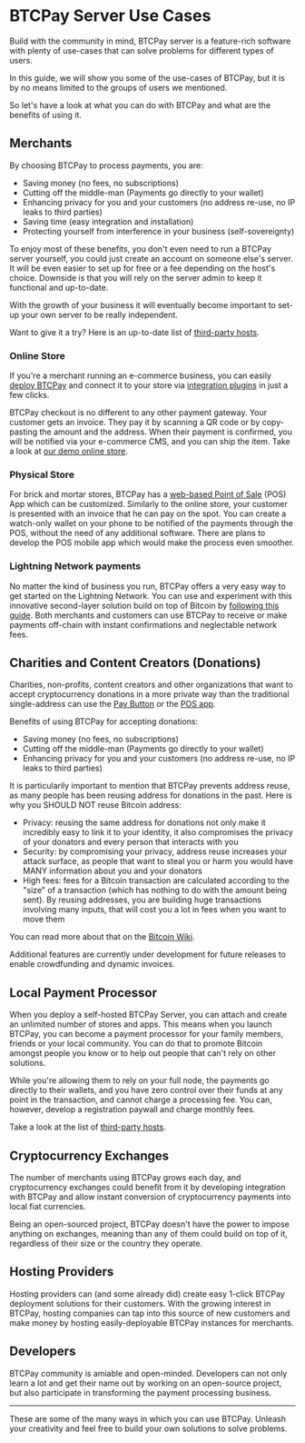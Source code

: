 # BTCPay Server Use Cases
  
Build with the community in mind, BTCPay server is a feature-rich software with plenty of use-cases that can solve problems for different types of users. 

In this guide, we will show you some of the use-cases of BTCPay, but it is by no means limited to the groups of users we mentioned.

So let's have a look at what you can do with BTCPay and what are the benefits of using it.

## Merchants

By choosing BTCPay to process payments, you are:

* Saving money (no fees, no subscriptions)
* Cutting off the middle-man (Payments go directly to your wallet)
* Enhancing privacy for you and your customers (no address re-use, no IP leaks to third parties)
* Saving time (easy integration and installation)
* Protecting yourself from interference in your business (self-sovereignty) 

To enjoy most of these benefits, you don't even need to run a BTCPay server yourself, you could just create an account on someone else's server. It will be even easier to set up for free or a fee depending on the host's choice. Downside is that you will rely on the server admin to keep it functional and up-to-date.  

With the growth of your business it will eventually become important to set-up your own server to be really independent.

Want to give it a try? Here is an up-to-date list of [third-party hosts](ThirdPartyHosting.md).

### Online Store

If you're a merchant running an e-commerce business, you can easily [deploy BTCPay](https://docs.btcpayserver.org/deployment) and connect it to your store via [integration plugins](https://docs.btcpayserver.org/integrations/) in just a few clicks. 

BTCPay checkout is no different to any other payment gateway. Your customer gets an invoice. They pay it by scanning a QR code or by copy-pasting the amount and the address. When their payment is confirmed, you will be notified via your e-commerce CMS, and you can ship the item. Take a look at [our demo online store](https://store.demo.btcpayserver.org/).

### Physical Store

For brick and mortar stores, BTCPay has a [web-based Point of Sale](https://mainnet.demo.btcpayserver.org/apps/87kj5yKay8mB4UUZcJhZH5TqDKMD3CznjwLjiu1oYZXe/pos) (POS) App which can be customized. Similarly to the online store, your customer is presented with an invoice that he can pay on the spot. You can create a watch-only wallet on your phone to be notified of the payments through the POS, without the need of any additional software. There are plans to develop the POS mobile app which would make the process even smoother.

### Lightning Network payments

No matter the kind of business you run, BTCPay offers a very easy way to get started on the Lightning Network. You can use and experiment with this innovative second-layer solution build on top of Bitcoin by [following this guide](LightningNetwork.md). Both merchants and customers can use BTCPay to receive or make payments off-chain with instant confirmations and neglectable network fees.

## Charities and Content Creators (Donations)

Charities, non-profits, content creators and other organizations that want to accept cryptocurrency donations in a more private way than the traditional single-address can use the [Pay Button](https://docs.btcpayserver.org/btcpay-basics/gettingstarted#creating-the-pay-button) or the [POS app](https://github.com/btcpayserver/btcpayserver-doc/blob/master/GettingStarted.md#creating-the-point-of-sale-app).

Benefits of using BTCPay for accepting donations:

* Saving money (no fees, no subscriptions)
* Cutting off the middle-man (Payments go directly to your wallet)
* Enhancing privacy for you and your customers (no address re-use, no IP leaks to third parties)

It is particularily important to mention that BTCPay prevents address reuse, as many people has been reusing address for donations in the past. Here is why you SHOULD NOT reuse Bitcoin address:

* Privacy: reusing the same address for donations not only make it incredibly easy to link it to your identity, it also compromises the privacy of your donators and every person that interacts with you
* Security: by compromising your privacy, address reuse increases your attack surface, as people that want to steal you or harm you would have MANY information about you and your donators
* High fees: fees for a Bitcoin transaction are calculated according to the "size" of a transaction (which has nothing to do with the amount being sent). By reusing addresses, you are building huge transactions involving many inputs, that will cost you a lot in fees when you want to move them

You can read more about that on the [Bitcoin Wiki](https://en.bitcoin.it/wiki/Address_reuse).

Additional features are currently under development for future releases to enable crowdfunding and dynamic invoices.

## Local Payment Processor

When you deploy a self-hosted BTCPay Server, you can attach and create an unlimited number of stores and apps. This means when you launch BTCPay, you can become a payment processor for your family members, friends or your local community. You can do that to promote Bitcoin amongst people you know or to help out people that can't rely on other solutions.

While you're allowing them to rely on your full node, the payments go directly to their wallets, and you have zero control over their funds at any point in the transaction, and cannot charge a processing fee. You can, however, develop a registration paywall and charge monthly fees. 

Take a look at the list of [third-party hosts](ThirdPartyHosting.md).

## Cryptocurrency Exchanges

The number of merchants using BTCPay grows each day, and cryptocurrency exchanges could benefit from it by developing integration with BTCPay and allow instant conversion of cryptocurrency payments into local fiat currencies. 

Being an open-sourced project, BTCPay doesn't have the power to impose anything on exchanges, meaning than any of them could build on top of it, regardless of their size or the country they operate.

## Hosting Providers

Hosting providers can (and some already did) create easy 1-click BTCPay deployment solutions for their customers. With the growing interest in BTCPay, hosting companies can tap into this source of new customers and make money by hosting easily-deployable BTCPay instances for merchants.

## Developers

BTCPay community is amiable and open-minded. Developers can not only learn a lot and get their name out by working on an open-source project, but also participate in transforming the payment processing business.

---

These are some of the many ways in which you can use BTCPay. Unleash your creativity and feel free to build your own solutions to solve problems.
